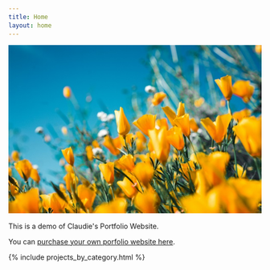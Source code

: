 ```yaml
---
title: Home
layout: home
---
```


![Flower](/images/flower.jpg)

This is a demo of Claudie's Portfolio Website.

You can [purchase your own porfolio website here](https://claudielarouche.com/projects/portfolio-website/).

{% include projects_by_category.html %}

